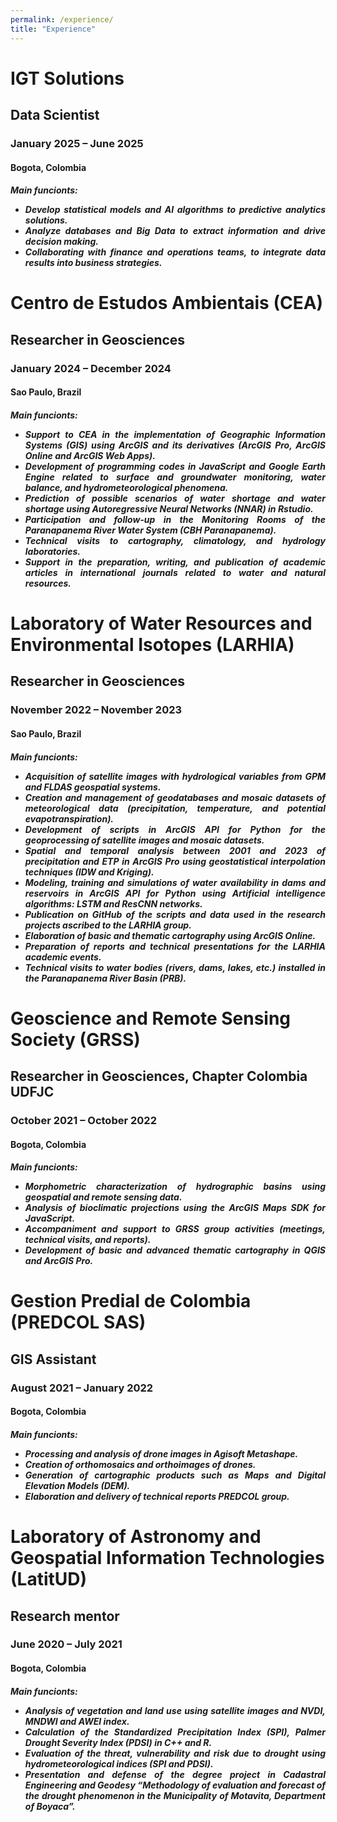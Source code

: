 ```yaml
---
permalink: /experience/
title: "Experience"
---
```


<h1 align="left"> IGT Solutions </h1>
<h2 align="left"> Data Scientist </h2>
<h3 align="left"> January 2025 – June 2025 </h3>
<h4 align="left"> Bogota, Colombia </h4>

<h5 align="justify">
 Main funcionts: 
 
* Develop statistical models and AI algorithms to predictive analytics solutions.
* Analyze databases and Big Data to extract information and drive decision making.
* Collaborating with finance and operations teams, to integrate data results into business strategies.</h5>

<h1 align="left"> Centro de Estudos Ambientais (CEA) </h1>
<h2 align="left"> Researcher in Geosciences </h2>
<h3 align="left"> January 2024 – December 2024 </h3>
<h4 align="left"> Sao Paulo, Brazil </h4>

<h5 align="justify">
 Main funcionts: 
 
* Support to CEA in the implementation of Geographic Information Systems (GIS) using ArcGIS and its derivatives (ArcGIS Pro,
ArcGIS Online and ArcGIS Web Apps).
* Development of programming codes in JavaScript and Google Earth Engine related to surface and groundwater
monitoring, water balance, and hydrometeorological phenomena.
* Prediction of possible scenarios of water shortage and water shortage using Autoregressive Neural Networks (NNAR) in
Rstudio.
* Participation and follow-up in the Monitoring Rooms of the Paranapanema River Water System (CBH Paranapanema).
* Technical visits to cartography, climatology, and hydrology laboratories.
* Support in the preparation, writing, and publication of academic articles in international journals related to water and
natural resources.</h5>

<h1 align="left"> Laboratory of Water Resources and Environmental Isotopes (LARHIA) </h1>
<h2 align="left"> Researcher in Geosciences </h2>
<h3 align="left"> November 2022 – November 2023 </h3>
<h4 align="left"> Sao Paulo, Brazil </h4>

<h5 align="justify">
 Main funcionts: 

* Acquisition of satellite images with hydrological variables from GPM and FLDAS geospatial systems.
* Creation and management of geodatabases and mosaic datasets of meteorological data (precipitation, temperature, and
potential evapotranspiration).
* Development of scripts in ArcGIS API for Python for the geoprocessing of satellite images and mosaic datasets.
* Spatial and temporal analysis between 2001 and 2023 of precipitation and ETP in ArcGIS Pro using geostatistical
interpolation techniques (IDW and Kriging).
* Modeling, training and simulations of water availability in dams and reservoirs in ArcGIS API for Python using Artificial
intelligence algorithms: LSTM and ResCNN networks.
* Publication on GitHub of the scripts and data used in the research projects ascribed to the LARHIA group.
* Elaboration of basic and thematic cartography using ArcGIS Online.
* Preparation of reports and technical presentations for the LARHIA academic events.
* Technical visits to water bodies (rivers, dams, lakes, etc.) installed in the Paranapanema River Basin (PRB).</h5>

<h1 align="left"> Geoscience and Remote Sensing Society (GRSS) </h1>
<h2 align="left"> Researcher in Geosciences, Chapter Colombia UDFJC </h2>
<h3 align="left"> October 2021 – October 2022 </h3>
<h4 align="left"> Bogota, Colombia </h4>

<h5 align="justify">
 Main funcionts: 
  
* Morphometric characterization of hydrographic basins using geospatial and remote sensing data.
* Analysis of bioclimatic projections using the ArcGIS Maps SDK for JavaScript.
* Accompaniment and support to GRSS group activities (meetings, technical visits, and reports).
* Development of basic and advanced thematic cartography in QGIS and ArcGIS Pro.</h5>

<h1 align="left"> Gestion Predial de Colombia (PREDCOL SAS) </h1>
<h2 align="left"> GIS Assistant </h2>
<h3 align="left"> August 2021 – January 2022 </h3>
<h4 align="left"> Bogota, Colombia </h4>

<h5 align="justify">
 Main funcionts: 

* Processing and analysis of drone images in Agisoft Metashape.
* Creation of orthomosaics and orthoimages of drones.
* Generation of cartographic products such as Maps and Digital Elevation Models (DEM).
* Elaboration and delivery of technical reports PREDCOL group.</h5>

<h1 align="left"> Laboratory of Astronomy and Geospatial Information Technologies (LatitUD) </h1>
<h2 align="left"> Research mentor </h2>
<h3 align="left"> June 2020 – July 2021 </h3>
<h4 align="left"> Bogota, Colombia </h4>

<h5 align="justify">
 Main funcionts: 

* Analysis of vegetation and land use using satellite images and NVDI, MNDWI and AWEI index.
* Calculation of the Standardized Precipitation Index (SPI), Palmer Drought Severity Index (PDSI) in C++ and R.
* Evaluation of the threat, vulnerability and risk due to drought using hydrometeorological indices (SPI and PDSI).
* Presentation and defense of the degree project in Cadastral Engineering and Geodesy “Methodology of evaluation and
forecast of the drought phenomenon in the Municipality of Motavita, Department of Boyaca”.</h5>

